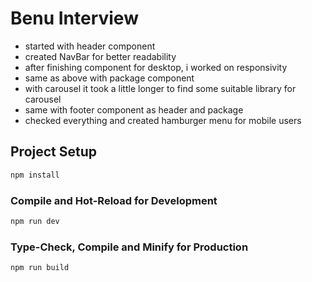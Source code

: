 # Benu Interview

- started with header component
- created NavBar for better readability
- after finishing component for desktop, i worked on responsivity
- same as above with package component
- with carousel it took a little longer to find some suitable library for carousel
- same with footer component as header and package
- checked everything and created hamburger menu for mobile users




## Project Setup

```sh
npm install
```

### Compile and Hot-Reload for Development

```sh
npm run dev
```

### Type-Check, Compile and Minify for Production

```sh
npm run build
```
